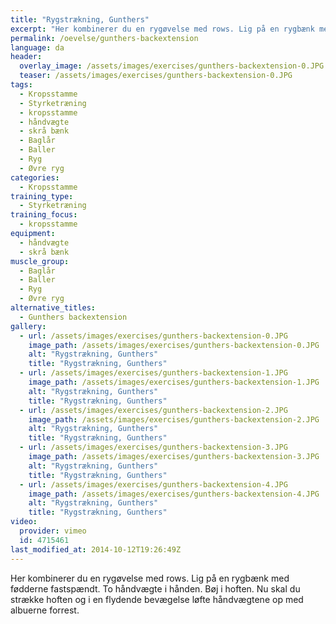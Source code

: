 ```yaml
---
title: "Rygstrækning, Gunthers"
excerpt: "Her kombinerer du en rygøvelse med rows. Lig på en rygbænk med fødderne fastspændt. To håndvægte i hånden. Bøj i hoften. Nu skal du strække hoften og i en flydende bevægelse løfte håndvægtene op med albuerne forrest."
permalink: /oevelse/gunthers-backextension
language: da
header:
  overlay_image: /assets/images/exercises/gunthers-backextension-0.JPG
  teaser: /assets/images/exercises/gunthers-backextension-0.JPG
tags:
  - Kropsstamme
  - Styrketræning
  - kropsstamme
  - håndvægte
  - skrå bænk
  - Baglår
  - Baller
  - Ryg
  - Øvre ryg
categories:
  - Kropsstamme
training_type: 
  - Styrketræning
training_focus: 
  - kropsstamme
equipment:
  - håndvægte
  - skrå bænk
muscle_group:
  - Baglår
  - Baller
  - Ryg
  - Øvre ryg
alternative_titles:
  - Gunthers backextension
gallery:
  - url: /assets/images/exercises/gunthers-backextension-0.JPG
    image_path: /assets/images/exercises/gunthers-backextension-0.JPG
    alt: "Rygstrækning, Gunthers"
    title: "Rygstrækning, Gunthers"
  - url: /assets/images/exercises/gunthers-backextension-1.JPG
    image_path: /assets/images/exercises/gunthers-backextension-1.JPG
    alt: "Rygstrækning, Gunthers"
    title: "Rygstrækning, Gunthers"
  - url: /assets/images/exercises/gunthers-backextension-2.JPG
    image_path: /assets/images/exercises/gunthers-backextension-2.JPG
    alt: "Rygstrækning, Gunthers"
    title: "Rygstrækning, Gunthers"
  - url: /assets/images/exercises/gunthers-backextension-3.JPG
    image_path: /assets/images/exercises/gunthers-backextension-3.JPG
    alt: "Rygstrækning, Gunthers"
    title: "Rygstrækning, Gunthers"
  - url: /assets/images/exercises/gunthers-backextension-4.JPG
    image_path: /assets/images/exercises/gunthers-backextension-4.JPG
    alt: "Rygstrækning, Gunthers"
    title: "Rygstrækning, Gunthers"
video:
  provider: vimeo
  id: 4715461
last_modified_at: 2014-10-12T19:26:49Z
---
```


Her kombinerer du en rygøvelse med rows. Lig på en rygbænk med fødderne fastspændt. To håndvægte i hånden. Bøj i hoften. Nu skal du strække hoften og i en flydende bevægelse løfte håndvægtene op med albuerne forrest.
